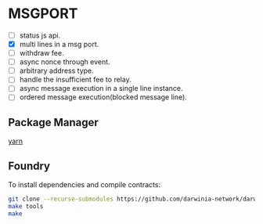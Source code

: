 # MSGPORT

- [ ] status js api.
- [x] multi lines in a msg port.
- [ ] withdraw fee.
- [ ] async nonce through event.
- [ ] arbitrary address type.
- [ ] handle the insufficient fee to relay.
- [ ] async message execution in a single line instance.
- [ ] ordered message execution(blocked message line).

## Package Manager

[yarn](https://yarnpkg.com/getting-started)

## Foundry
To install dependencies and compile contracts:
```sh
git clone --recurse-submodules https://github.com/darwinia-network/darwinia-msgport.git && cd darwinia-msgport
make tools
make
```
